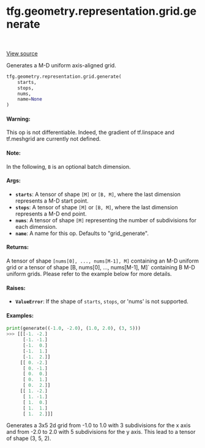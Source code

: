 <div itemscope itemtype="http://developers.google.com/ReferenceObject">
<meta itemprop="name" content="tfg.geometry.representation.grid.generate" />
<meta itemprop="path" content="Stable" />
</div>

# tfg.geometry.representation.grid.generate

<table class="tfo-notebook-buttons tfo-api" align="left">
</table>

<a target="_blank" href="https://github.com/tensorflow/graphics/blob/master/tensorflow_graphics/geometry/representation/grid.py">View
source</a>

Generates a M-D uniform axis-aligned grid.

``` python
tfg.geometry.representation.grid.generate(
    starts,
    stops,
    nums,
    name=None
)
```



<!-- Placeholder for "Used in" -->

#### Warning:

This op is not differentiable. Indeed, the gradient of tf.linspace and
tf.meshgrid are currently not defined.

#### Note:

In the following, `B` is an optional batch dimension.

#### Args:

* <b>`starts`</b>: A tensor of shape `[M]` or `[B, M]`, where the last dimension
  represents a M-D start point.
* <b>`stops`</b>: A tensor of shape `[M]` or `[B, M]`, where the last dimension
  represents a M-D end point.
* <b>`nums`</b>: A tensor of shape `[M]` representing the number of subdivisions for
  each dimension.
* <b>`name`</b>: A name for this op. Defaults to "grid_generate".


#### Returns:

A tensor of shape `[nums[0], ..., nums[M-1], M]` containing an M-D uniform
  grid or a tensor of shape [B, nums[0], ..., nums[M-1], M]` containing B
  M-D uniform grids. Please refer to the example below for more details.

#### Raises:

* <b>`ValueError`</b>: If the shape of `starts`, `stops`, or 'nums' is not supported.


#### Examples:

```python
print(generate((-1.0, -2.0), (1.0, 2.0), (3, 5)))
>>> [[[-1. -2.]
      [-1. -1.]
      [-1.  0.]
      [-1.  1.]
      [-1.  2.]]
     [[ 0. -2.]
      [ 0. -1.]
      [ 0.  0.]
      [ 0.  1.]
      [ 0.  2.]]
     [[ 1. -2.]
      [ 1. -1.]
      [ 1.  0.]
      [ 1.  1.]
      [ 1.  2.]]]
```

Generates a 3x5 2d grid from -1.0 to 1.0 with 3 subdivisions for the x axis and
from -2.0 to 2.0 with 5 subdivisions for the y axis. This lead to a tensor of
shape (3, 5, 2).
